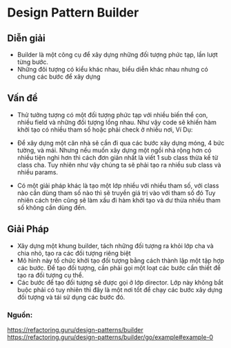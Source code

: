 # Design Pattern Builder

## Diễn giải

- Builder là một công cụ để xây dựng những đối tượng phức tạp, lần lượt từng bước.
- Những đôi tượng có kiểu khác nhau, biểu diễn khác nhau nhưng có chung các bước để xây dựng

## Vấn đề

- Thử tưởng tượng có một đối tượng phức tạp với nhiều biến thể con, nhiều field và những đối tượng lồng nhau. 
Như vậy code sẽ khiến hàm khởi tạo có nhiều tham số hoặc phải check ở nhiều nơi, 
Ví Dụ:

- Để xây dựng một căn nhà sẽ cần đi qua các bước xây dựng móng, 4 bức tường, và mái.
Nhưng nếu muốn xây dựng một ngồi nhà rộng hơn có nhiều tiện nghi hơn thì cách đơn giản nhất là viết 1 sub class thừa kế từ class cha.
Tuy nhiên như vậy chúng ta sẽ phải tạo ra nhiều sub class và nhiều params.

- Có một giải pháp khác là tạo một lớp nhiều với nhiều tham số, với class nào cần dùng tham số nào thì sẽ truyền giá trị vào với tham số đó
Tuy nhiên cách trên cũng sẽ làm xấu đi hàm khởi tạo và dư thừa nhiều tham số không cần dùng đến.

## Giải Pháp

- Xây dựng một khung builder, tách những đối tượng ra khỏi lớp cha và chia nhỏ, tạo ra các đối tượng riêng biệt
- Mô hình này tổ chức khởi tạo đối tượng bằng cách thành lập một tập hợp các bước. Để tạo đối tượng, cần phải gọi một loạt các bước cần thiết để tạo ra đối tượng cụ thể.
- Các bước để tạo đối tượng sẽ được gọi ở lớp director. Lớp này không bắt buộc phải có tuy nhiên thì đây là một nơi tốt để chạy các bước xây dựng đối tượng và tái sử dụng các bước đó.


### Nguồn: 
https://refactoring.guru/design-patterns/builder
https://refactoring.guru/design-patterns/builder/go/example#example-0